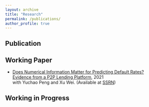 ```yaml
---
layout: archive
title: "Research"
permalink: /publications/
author_profile: true
---
```


Publication
----------

Working Paper
----------
* <u>Does Numerical Information Matter for Predicting Default Rates? Evidence from a P2P Lending Platform</u>, 2021    
 with Yuchao Peng and Xu Wei. (Available at [SSRN](https://papers.ssrn.com/sol3/papers.cfm?abstract_id=4167716))

Working in Progress
----------
